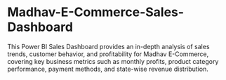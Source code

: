 # Madhav-E-Commerce-Sales-Dashboard
This Power BI Sales Dashboard provides an in-depth analysis of sales trends, customer behavior, and profitability for Madhav E-Commerce, covering key business metrics such as monthly profits, product category performance, payment methods, and state-wise revenue distribution.
